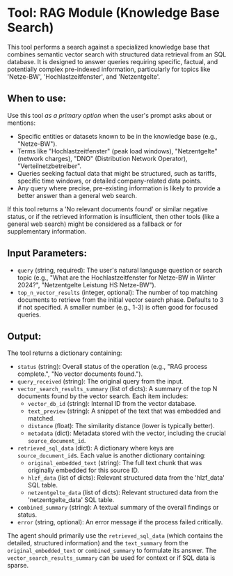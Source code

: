 # Tool: RAG Module (Knowledge Base Search)

This tool performs a search against a specialized knowledge base that combines semantic vector search with structured data retrieval from an SQL database. It is designed to answer queries requiring specific, factual, and potentially complex pre-indexed information, particularly for topics like 'Netze-BW', 'Hochlastzeitfenster', and 'Netzentgelte'.

## When to use:

Use this tool *as a primary option* when the user's prompt asks about or mentions:
- Specific entities or datasets known to be in the knowledge base (e.g., "Netze-BW").
- Terms like "Hochlastzeitfenster" (peak load windows), "Netzentgelte" (network charges), "DNO" (Distribution Network Operator), "Verteilnetzbetreiber".
- Queries seeking factual data that might be structured, such as tariffs, specific time windows, or detailed company-related data points.
- Any query where precise, pre-existing information is likely to provide a better answer than a general web search.

If this tool returns a 'No relevant documents found' or similar negative status, or if the retrieved information is insufficient, then other tools (like a general web search) might be considered as a fallback or for supplementary information.

## Input Parameters:

- `query` (string, required): The user's natural language question or search topic (e.g., "What are the Hochlastzeitfenster for Netze-BW in Winter 2024?", "Netzentgelte Leistung HS Netze-BW").
- `top_n_vector_results` (integer, optional): The number of top matching documents to retrieve from the initial vector search phase. Defaults to 3 if not specified. A smaller number (e.g., 1-3) is often good for focused queries.

## Output:

The tool returns a dictionary containing:
- `status` (string): Overall status of the operation (e.g., "RAG process complete.", "No vector documents found.").
- `query_received` (string): The original query from the input.
- `vector_search_results_summary` (list of dicts): A summary of the top N documents found by the vector search. Each item includes:
    - `vector_db_id` (string): Internal ID from the vector database.
    - `text_preview` (string): A snippet of the text that was embedded and matched.
    - `distance` (float): The similarity distance (lower is typically better).
    - `metadata` (dict): Metadata stored with the vector, including the crucial `source_document_id`.
- `retrieved_sql_data` (dict): A dictionary where keys are `source_document_id`s. Each value is another dictionary containing:
    - `original_embedded_text` (string): The full text chunk that was originally embedded for this source ID.
    - `hlzf_data` (list of dicts): Relevant structured data from the 'hlzf_data' SQL table.
    - `netzentgelte_data` (list of dicts): Relevant structured data from the 'netzentgelte_data' SQL table.
- `combined_summary` (string): A textual summary of the overall findings or status.
- `error` (string, optional): An error message if the process failed critically.

The agent should primarily use the `retrieved_sql_data` (which contains the detailed, structured information) and the `text_summary` from the `original_embedded_text` or `combined_summary` to formulate its answer. The `vector_search_results_summary` can be used for context or if SQL data is sparse.
